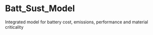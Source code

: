 # Batt_Sust_Model
Integrated model for battery cost, emissions, performance and material criticality
